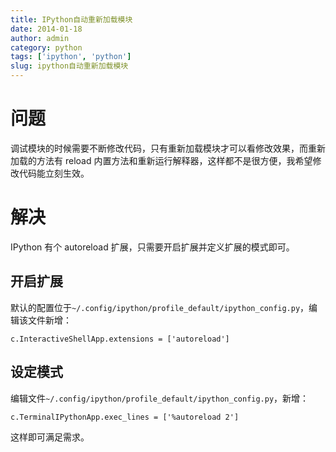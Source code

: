 ```yaml
---
title: IPython自动重新加载模块
date: 2014-01-18
author: admin
category: python
tags: ['ipython', 'python']
slug: ipython自动重新加载模块
---
```


# 问题

调试模块的时候需要不断修改代码，只有重新加载模块才可以看修改效果，而重新加载的方法有 reload 内置方法和重新运行解释器，这样都不是很方便，我希望修改代码能立刻生效。

# 解决

IPython 有个 autoreload 扩展，只需要开启扩展并定义扩展的模式即可。

## 开启扩展

默认的配置位于`~/.config/ipython/profile_default/ipython_config.py`，编辑该文件新增：

    c.InteractiveShellApp.extensions = ['autoreload']

## 设定模式

编辑文件`~/.config/ipython/profile_default/ipython_config.py`，新增：

    c.TerminalIPythonApp.exec_lines = ['%autoreload 2']

这样即可满足需求。
